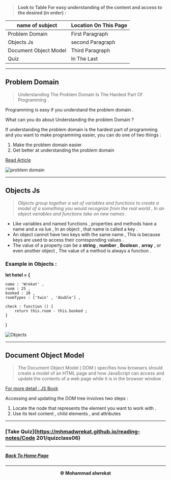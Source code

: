 > **Look to Table For easy understanding of the content and access to the desired (in order) :**

|name of subject      | Location On This Page|
|---------------------|---------------------|
|Problem Domain|First Paragraph|
|Objects Js|second Paragraph|
|Document Object Model|Third Paragraph|
|Quiz|In The Last|

---
## Problem Domain
> Understanding The Problem Domain Is The Hardest Part Of Programming .

Programming is easy if you understand the problem domain .

What can you do about Understanding the problem Domain ?

If understanding the problem domain is the hardest part of programming and you want to make programming easier, you can do one of two things :

1. Make the problem domain easier
2. Get better at understanding the problem domain

[Read Article](https://simpleprogrammer.com/understanding-the-problem-domain-is-the-hardest-part-of-programming)

![problem domain](https://www.codeproject.com/KB/Blogs/1078064/confusion-311388_640.png)

---
## Objects Js
> *Objects group together a set of variables and functions to create a model of a something you would recognize from the real world , In an object variables and functions take on new names .*

* Like variables and named functions , properties and methods have a name and a va lue , In an object , that name is called a key .
* An object cannot have two keys with the same name , This is because keys are used to access their corresponding values .
* The value of a property can be a **string** , **number** , **Boolean** , **array** , or even another object , The value of a method is always a function .

### Example in Objects :
**let hotel = {**

    name : 'Wrekat' ,
    room : 25 ,
    booked : 20 ,
    roomTypes : ['twin' , 'double'] ,

    check : function () {
        return this.room - this.booked ;
    }
}

![Objects](https://www.geeksread.com/wp-content/uploads/2018/04/Lesson-24-Objects-in-JavaScript.png)

---
## Document Object Model
> The Document Object Model ( DOM ) specifies how browsers should create a model of an HTML page and how JavaScript can access and update the contents of a web page while it is in the browser window .


[For more detail : JS Book](https://www.goodreads.com/book/show/16219704-javascript-and-jquery)


Accessing and updating the DOM tree involves two steps :

1. Locate the node that represents the element you want to work with .
2. Use its text content , child elements , and attributes

---
### [Take Quiz](https://mhmadwrekat.github.io/reading-notes/Code 201/quizclass06)

---
##### [Back To Home Page](https://mhmadwrekat.github.io/reading-notes)


---
<b>
<p align="center">
© Mohammad alwrekat
</p>